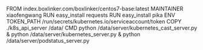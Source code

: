 FROM index.boxlinker.com/boxlinker/centos7-base:latest
MAINTAINER xiaofengwang
RUN easy_install requests
RUN easy_install pika
ENV TOKEN_PATH /run/secrets/kubernetes.io/serviceaccount/token
COPY ./k8s_api_server /data/
CMD python /data/server/kubernetes_cast_server.py & python /data/server/kubernetes_server.py & python /data/server/podstatus_server.py
